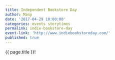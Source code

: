 ```yaml
---
title: Independent Bookstore Day
author: Many
date: '2017-04-29 10:00:00'
categories: events storytimes
permalink: indie-bookstore-day
event-link: 'http://www.indiebookstoreday.com/'
published: true
---
```

{{ page.title }}!
